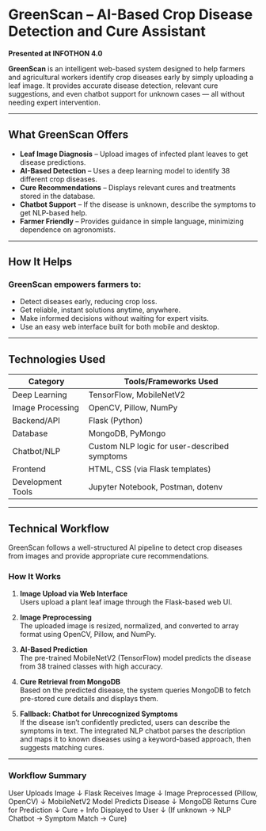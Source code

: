 # GreenScan – AI-Based Crop Disease Detection and Cure Assistant  
**Presented at INFOTHON 4.0**

**GreenScan** is an intelligent web-based system designed to help farmers and agricultural workers identify crop diseases early by simply uploading a leaf image. It provides accurate disease detection, relevant cure suggestions, and even chatbot support for unknown cases — all without needing expert intervention.

---

## What GreenScan Offers

- **Leaf Image Diagnosis** – Upload images of infected plant leaves to get disease predictions.  
- **AI-Based Detection** – Uses a deep learning model to identify 38 different crop diseases.  
- **Cure Recommendations** – Displays relevant cures and treatments stored in the database.  
- **Chatbot Support** – If the disease is unknown, describe the symptoms to get NLP-based help.  
- **Farmer Friendly** – Provides guidance in simple language, minimizing dependence on agronomists.  

---

## How It Helps

### GreenScan empowers farmers to:

- Detect diseases early, reducing crop loss.  
- Get reliable, instant solutions anytime, anywhere.  
- Make informed decisions without waiting for expert visits.  
- Use an easy web interface built for both mobile and desktop.

---

## Technologies Used

| **Category**         | **Tools/Frameworks Used**                      |
|----------------------|------------------------------------------------|
| Deep Learning         | TensorFlow, MobileNetV2                        |
| Image Processing      | OpenCV, Pillow, NumPy                          |
| Backend/API           | Flask (Python)                                 |
| Database              | MongoDB, PyMongo                               |
| Chatbot/NLP           | Custom NLP logic for user-described symptoms   |
| Frontend              | HTML, CSS (via Flask templates)                |
| Development Tools     | Jupyter Notebook, Postman, dotenv              |

---
## Technical Workflow

GreenScan follows a well-structured AI pipeline to detect crop diseases from images and provide appropriate cure recommendations.

### How It Works

1. **Image Upload via Web Interface**  
   Users upload a plant leaf image through the Flask-based web UI.

2. **Image Preprocessing**  
   The uploaded image is resized, normalized, and converted to array format using OpenCV, Pillow, and NumPy.

3. **AI-Based Prediction**  
   The pre-trained MobileNetV2 (TensorFlow) model predicts the disease from 38 trained classes with high accuracy.

4. **Cure Retrieval from MongoDB**  
   Based on the predicted disease, the system queries MongoDB to fetch pre-stored cure details and displays them.

5. **Fallback: Chatbot for Unrecognized Symptoms**  
   If the disease isn’t confidently predicted, users can describe the symptoms in text. The integrated NLP chatbot parses the description and maps it to known diseases using a keyword-based approach, then suggests matching cures.

---

### Workflow Summary
User Uploads Image
        ↓
Flask Receives Image
        ↓
Image Preprocessed (Pillow, OpenCV)
        ↓
MobileNetV2 Model Predicts Disease
        ↓
MongoDB Returns Cure for Prediction
        ↓
Cure + Info Displayed to User
        ↓
(If unknown → NLP Chatbot → Symptom Match → Cure)

